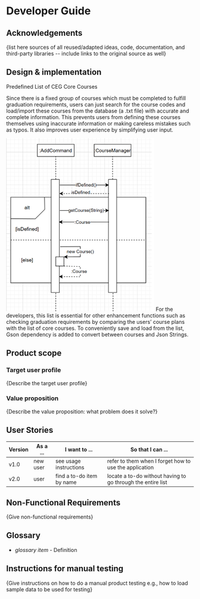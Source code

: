 # Developer Guide

## Acknowledgements

{list here sources of all reused/adapted ideas, code, documentation, and third-party libraries -- include links to the original source as well}

## Design & implementation


Predefined List of CEG Core Courses

Since there is a fixed group of courses which must be completed to fulfill graduation requirements, users can just search for the course codes and load/import these courses from the database (a .txt file) with accurate and complete information. This prevents users from defining these courses themselves using inaccurate information or making careless mistakes such as typos. It also improves user experience by simplifying user input.

![img.png](img.png)
For the developers, this list is essential for other enhancement functions such as checking graduation requirements by comparing the users’ course plans with the list of core courses. To conveniently save and load from the list, Gson dependency is added to convert between courses and Json Strings.





## Product scope
### Target user profile

{Describe the target user profile}

### Value proposition

{Describe the value proposition: what problem does it solve?}

## User Stories

|Version| As a ... | I want to ... | So that I can ...|
|--------|----------|---------------|------------------|
|v1.0|new user|see usage instructions|refer to them when I forget how to use the application|
|v2.0|user|find a to-do item by name|locate a to-do without having to go through the entire list|

## Non-Functional Requirements

{Give non-functional requirements}

## Glossary

* *glossary item* - Definition

## Instructions for manual testing

{Give instructions on how to do a manual product testing e.g., how to load sample data to be used for testing}
